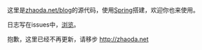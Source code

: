 这里是[zhaoda.net/blog](http://zhaoda.net/blog)的源代码，使用[Spring](https://github.com/zhaoda/spring)搭建，欢迎你也来使用。

日志写在issues中，[浏览](https://github.com/zhaoda/blog/issues)。

抱歉，这里已经不再更新，请移步 http://zhaoda.net

